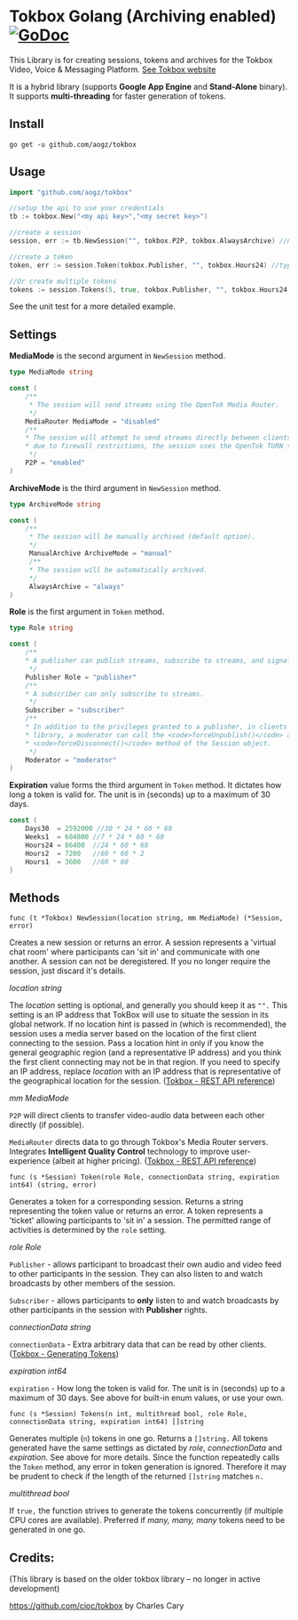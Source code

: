 Tokbox Golang (Archiving enabled) [![GoDoc](http://godoc.org/github.com/aogz/tokbox?status.svg)](http://godoc.org/github.com/aogz/tokbox)
=============

This Library is for creating sessions, tokens and archives for the Tokbox Video, Voice & Messaging Platform.
[See Tokbox website](https://tokbox.com/)

It is a hybrid library (supports **Google App Engine** and **Stand-Alone** binary).
It supports **multi-threading** for faster generation of tokens.

Install
-------

```shell
go get -u github.com/aogz/tokbox
```

Usage
-----

```go
import "github.com/aogz/tokbox"

//setup the api to use your credentials
tb := tokbox.New("<my api key>","<my secret key>")

//create a session
session, err := tb.NewSession("", tokbox.P2P, tokbox.AlwaysArchive) //no location, peer2peer enabled, auto-archiving enabled

//create a token
token, err := session.Token(tokbox.Publisher, "", tokbox.Hours24) //type publisher, no connection data, expire in 24 hours

//Or create multiple tokens
tokens := session.Tokens(5, true, tokbox.Publisher, "", tokbox.Hours24) //5 tokens, multi-thread token generation, type publisher, no connection data, expire in 24 hours. Returns a []string

```

See the unit test for a more detailed example.

Settings
----------

**MediaMode** is the second argument in `NewSession` method.
```go
type MediaMode string

const (
	/**
	 * The session will send streams using the OpenTok Media Router.
	 */
	MediaRouter MediaMode = "disabled"
	/**
	* The session will attempt to send streams directly between clients. If clients cannot connect
	* due to firewall restrictions, the session uses the OpenTok TURN server to relay streams.
	 */
	P2P = "enabled"
)

```

**ArchiveMode** is the third argument in `NewSession` method.
```go
type ArchiveMode string

const (
	/**
	 * The session will be manually archived (default option).
	 */
	 ManualArchive ArchiveMode = "manual"
	 /**
	 * The session will be automatically archived.
	 */
	 AlwaysArchive = "always"
)

```

**Role** is the first argument in `Token` method.
```go
type Role string

const (
	/**
	* A publisher can publish streams, subscribe to streams, and signal.
	 */
	Publisher Role = "publisher"
	/**
	* A subscriber can only subscribe to streams.
	 */
	Subscriber = "subscriber"
	/**
	* In addition to the privileges granted to a publisher, in clients using the OpenTok.js 2.2
	* library, a moderator can call the <code>forceUnpublish()</code> and
	* <code>forceDisconnect()</code> method of the Session object.
	 */
	Moderator = "moderator"
)

```

**Expiration** value forms the third argument in `Token` method. It dictates how long a token is valid for. The unit is in (seconds) up to a maximum of 30 days.
```go
const (
	Days30  = 2592000 //30 * 24 * 60 * 60
	Weeks1  = 604800 //7 * 24 * 60 * 60
	Hours24 = 86400  //24 * 60 * 60
	Hours2  = 7200   //60 * 60 * 2
	Hours1  = 3600   //60 * 60
)

```


Methods
----------

	func (t *Tokbox) NewSession(location string, mm MediaMode) (*Session, error)

Creates a new session or returns an error. A session represents a 'virtual chat room' where participants can 'sit in' and communicate with one another. A session can not be deregistered. If you no longer require the session, just discard it's details.

*location string*

The *location* setting is optional, and generally you should keep it as `"".` This setting is an IP address that TokBox will use to situate the session in its global network. If no location hint is passed in (which is recommended), the session uses a media server based on the location of the first client connecting to the session. Pass a location hint in only if you know the general geographic region (and a representative IP address) and you think the first client connecting may not be in that region. If you need to specify an IP address, replace *location* with an IP address that is representative of the geographical location for the session. ([Tokbox - REST API reference](https://tokbox.com/opentok/api/#session_id_production))

*mm MediaMode*

`P2P` will direct clients to transfer video-audio data between each other directly (if possible).

`MediaRouter` directs data to go through Tokbox's Media Router servers. Integrates **Intelligent Quality Control** technology to improve user-experience (albeit at higher pricing). ([Tokbox - REST API reference](https://tokbox.com/opentok/api/#session_id_production))


	func (s *Session) Token(role Role, connectionData string, expiration int64) (string, error)

Generates a token for a corresponding session. Returns a string representing the token value or returns an error. A token represents a 'ticket' allowing participants to 'sit in' a session. The permitted range of activities is determined by the `role` setting.

*role Role*

`Publisher` - allows participant to broadcast their own audio and video feed to other participants in the session. They can also listen to and watch broadcasts by other members of the session.

`Subscriber` - allows participants to **only** listen to and watch broadcasts by other participants in the session with **Publisher** rights.

*connectionData string*

`connectionData` - Extra arbitrary data that can be read by other clients. ([Tokbox - Generating Tokens](https://tokbox.com/opentok/libraries/server/php/))

*expiration int64*

`expiration` - How long the token is valid for. The unit is in (seconds) up to a maximum of 30 days. See above for built-in enum values, or use your own.

 	func (s *Session) Tokens(n int, multithread bool, role Role, connectionData string, expiration int64) []string

 Generates multiple (`n`) tokens in one go. Returns a `[]string.` All tokens generated have the same settings as dictated by *role*, *connectionData* and *expiration*. See above for more details. Since the function repeatedly calls the `Token` method, any error in token generation is ignored. Therefore it may be prudent to check if the length of the returned `[]string` matches `n.`

 *multithread bool*

 If `true,` the function strives to generate the tokens concurrently (if multiple CPU cores are available). Preferred if *many, many, many* tokens need to be generated in one go.


Credits: 
--------
(This library is based on the older tokbox library – no longer in active development)

https://github.com/cioc/tokbox by Charles Cary


